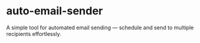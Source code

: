 # auto-email-sender
A simple tool for automated email sending — schedule and send to multiple recipients effortlessly.
